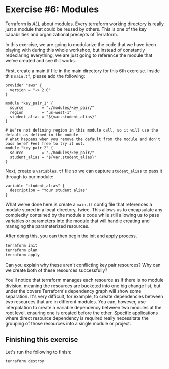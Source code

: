 # Exercise #6: Modules

Terraform is *ALL* about modules.  Every terraform working directory is really just a module that could be reused by others. This is one of the key capabilities and organizational precepts of Terraform.

In this exercise, we are going to modularize the code that we have been playing with during this whole workshop, but instead of constantly redeclaring everything, we are just going to reference the module that we've created and see if it works.

First, create a main.tf file in the main directory for this 6th exercise.  Inside this `main.tf`, please add the following:

```hcl
provider "aws" {
  version = "~> 2.0"
}

module "key_pair_1" {
  source        = "./modules/key_pair/"
  region        = "us-west-1"
  student_alias = "${var.student_alias}"
}

# We're not defining region in this module call, so it will use the default as defined in the module
# What happens when you remove the default from the module and don't pass here? Feel free to try it out.
module "key_pair_2" {
  source        = "./modules/key_pair/"
  student_alias = "${var.student_alias}"
}
```

Next, create a `variables.tf` file so we can capture `student_alias` to pass it through to our module:

```hcl
variable "student_alias" {
  description = "Your student alias"
}
```

What we've done here is create a `main.tf` config file that references a module stored in a local directory, twice.  This allows us to encapsulate any complexity contained by the module's code while still allowing us to pass variables or parameters into the module that will handle creating and managing the parameterized resources.

After doing this, you can then begin the init and apply process.

```bash
terraform init
terraform plan
terraform apply
```

Can you explain why these aren't conflicting key pair resources? Why can we create both of these resources successfully?

You'll notice that terraform manages each resource as if there is no module division, meaning the resources are bucketed into one big change list, but under the covers Terraform's dependency graph will show some separation.  It's very difficult, for example, to create dependencies between two resources that are in different modules.  You can, however, use interpolation to create a variable dependency between two modules at the root level, ensuring one is created before the other. Specific applications where direct resource dependency is required really necessitate the grouping of those resources into a single module or project.

## Finishing this exercise

Let's run the following to finish:

```bash
terraform destroy
```
